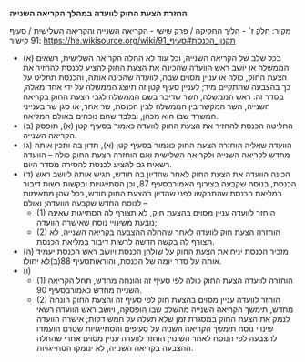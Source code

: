 **החזרת הצעת החוק לוועדה במהלך הקריאה השנייה**

מקור: חלק ז׳ - הליך החקיקה / פרק שישי - הקריאה השנייה והקריאה השלישית / סעיף 91
קישור: https://he.wikisource.org/wiki/תקנון_הכנסת#סעיף_91

 * (א) בכל שלב של הקריאה השנייה, וכל עוד לא החלה הקריאה השלישית, רשאים הממשלה או יושב ראש הוועדה שהכינה את הצעת החוק להציע לכנסת להחזיר את הצעת החוק, כולה או עניין מסוים שבה, לוועדה שהכינה אותה, והכנסת תחליט על כך בהצבעה שתתקיים מיד; לעניין סעיף קטן זה תיוצג הממשלה על ידי אחד מאלה, בסדר זה: ראש הממשלה, השר שדיבר בשם הממשלה לגבי הצעת החוק בקריאה השנייה, השר המקשר בין הממשלה לבין הכנסת, שר אחר, או סגן שר בענייני המשרד שבו הוא מכהן, ובלבד שהם נוכחים באולם המליאה.
 * (ב) החליטה הכנסת להחזיר את הצעת החוק לוועדה כאמור בסעיף קטן (א), תופסק הקריאה השנייה.
 * (ג) הוועדה שאליה הוחזרה הצעת החוק כאמור בסעיף קטן (א), תדון בה ותכין אותה מחדש לקריאה השנייה ולקריאה השלישית ואם הוחזרה הצעת החוק כולה – הוועדה רשאית גם להציע לכנסת להסירה מסדר היום.
 * (ד) הכינה הוועדה את הצעת החוק לאחר שהדיון בה חודש, תגיש אותה ליושב ראש הכנסת, בנוסח שקבעה בצירוף האמורבסעיף 87, וכן הסתייגויות ובקשות רשות דיבור במליאת הכנסת שהתבקשו לפני שהדיון בהצעת החוק חודש, ככל שהן מתאימות לנוסח החדש שקבעה הוועדה; ואולם –
   * (1) הוחזר לוועדה עניין מסוים בהצעת חוק, לא תצורף לה הסתייגות שאינה נובעת משינויי נוסח שאישרה הוועדה;
   * (2) הוחזרה הצעת חוק לוועדה לאחר שהחלה ההצבעה בקריאה השנייה, לא תצורף לה בקשה חדשה לרשות דיבור במליאת הכנסת.
 * (ה) מזכיר הכנסת יניח את הצעת החוק על שולחן הכנסת ויושב ראש הכנסת יעמיד אותה על סדר יומה של הכנסת, והוראותסעיף 88(ב)לא יחולו.
 * (ו) 
   * (1) הוחזרה לוועדה הצעת החוק כולה לפי סעיף זה והונחה מחדש, תחל הקריאה השנייה מחדש כאמורבסעיף 90.
   * (2) הוחזר לוועדה עניין מסוים בהצעת חוק לפי סעיף זה והצעת החוק הונחה מחדש, תימשך הקריאה השנייה מהשלב שבו הופסקה, ויושב ראש הוועדה רשאי לנמק את הצעת החוק במסגרת זמן שלא תעלה על חמש דקות; אישרה הוועדה שינויי נוסח תימשך הקריאה השניה על סעיפים והסתייגויות שטרם הועמדו להצבעה לפי הנוסח לאחר השינוי; הוחזר לוועדה עניין מסוים אחרי שהחלה ההצבעה בקריאה השנייה, לא ינומקו הסתייגויות.